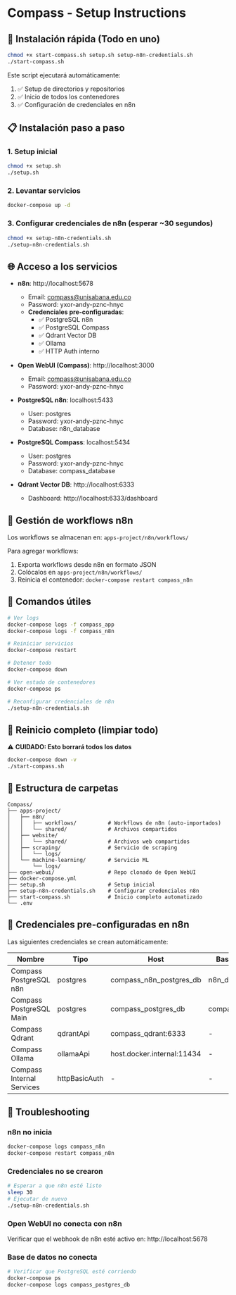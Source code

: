 # Compass - Setup Instructions

## 🚀 Instalación rápida (Todo en uno)

```bash
chmod +x start-compass.sh setup.sh setup-n8n-credentials.sh
./start-compass.sh
```

Este script ejecutará automáticamente:
1. ✅ Setup de directorios y repositorios
2. ✅ Inicio de todos los contenedores
3. ✅ Configuración de credenciales en n8n

## 📋 Instalación paso a paso

### 1. Setup inicial

```bash
chmod +x setup.sh
./setup.sh
```

### 2. Levantar servicios

```bash
docker-compose up -d
```

### 3. Configurar credenciales de n8n (esperar ~30 segundos)

```bash
chmod +x setup-n8n-credentials.sh
./setup-n8n-credentials.sh
```

## 🌐 Acceso a los servicios

- **n8n**: http://localhost:5678
  - Email: compass@unisabana.edu.co
  - Password: yxor-andy-pznc-hnyc
  - **Credenciales pre-configuradas**:
    - ✅ PostgreSQL n8n
    - ✅ PostgreSQL Compass
    - ✅ Qdrant Vector DB
    - ✅ Ollama
    - ✅ HTTP Auth interno

- **Open WebUI (Compass)**: http://localhost:3000
  - Email: compass@unisabana.edu.co
  - Password: yxor-andy-pznc-hnyc

- **PostgreSQL n8n**: localhost:5433
  - User: postgres
  - Password: yxor-andy-pznc-hnyc
  - Database: n8n_database

- **PostgreSQL Compass**: localhost:5434
  - User: postgres
  - Password: yxor-andy-pznc-hnyc
  - Database: compass_database

- **Qdrant Vector DB**: http://localhost:6333
  - Dashboard: http://localhost:6333/dashboard

## 📝 Gestión de workflows n8n

Los workflows se almacenan en: `apps-project/n8n/workflows/`

Para agregar workflows:
1. Exporta workflows desde n8n en formato JSON
2. Colócalos en `apps-project/n8n/workflows/`
3. Reinicia el contenedor: `docker-compose restart compass_n8n`

## 🔧 Comandos útiles

```bash
# Ver logs
docker-compose logs -f compass_app
docker-compose logs -f compass_n8n

# Reiniciar servicios
docker-compose restart

# Detener todo
docker-compose down

# Ver estado de contenedores
docker-compose ps

# Reconfigurar credenciales de n8n
./setup-n8n-credentials.sh
```

## 🔄 Reinicio completo (limpiar todo)

⚠️ **CUIDADO: Esto borrará todos los datos**

```bash
docker-compose down -v
./start-compass.sh
```

## 📁 Estructura de carpetas

```
Compass/
├── apps-project/
│   ├── n8n/
│   │   ├── workflows/          # Workflows de n8n (auto-importados)
│   │   └── shared/             # Archivos compartidos
│   ├── website/
│   │   └── shared/             # Archivos web compartidos
│   ├── scraping/               # Servicio de scraping
│   │   └── logs/
│   └── machine-learning/       # Servicio ML
│       └── logs/
├── open-webui/                 # Repo clonado de Open WebUI
├── docker-compose.yml
├── setup.sh                    # Setup inicial
├── setup-n8n-credentials.sh    # Configurar credenciales n8n
├── start-compass.sh            # Inicio completo automatizado
└── .env
```

## 🔐 Credenciales pre-configuradas en n8n

Las siguientes credenciales se crean automáticamente:

| Nombre | Tipo | Host | Base de datos | Usuario |
|--------|------|------|---------------|---------|
| Compass PostgreSQL n8n | postgres | compass_n8n_postgres_db | n8n_database | postgres |
| Compass PostgreSQL Main | postgres | compass_postgres_db | compass_database | postgres |
| Compass Qdrant | qdrantApi | compass_qdrant:6333 | - | - |
| Compass Ollama | ollamaApi | host.docker.internal:11434 | - | - |
| Compass Internal Services | httpBasicAuth | - | - | compass |

## 🐛 Troubleshooting

### n8n no inicia

```bash
docker-compose logs compass_n8n
docker-compose restart compass_n8n
```

### Credenciales no se crearon

```bash
# Esperar a que n8n esté listo
sleep 30
# Ejecutar de nuevo
./setup-n8n-credentials.sh
```

### Open WebUI no conecta con n8n

Verificar que el webhook de n8n esté activo en: http://localhost:5678

### Base de datos no conecta

```bash
# Verificar que PostgreSQL esté corriendo
docker-compose ps
docker-compose logs compass_postgres_db
```